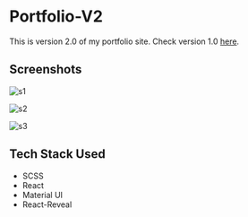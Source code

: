 # Portfolio-V2
This is version 2.0 of my portfolio site. Check version 1.0 [here](https://roshan-kanwar.netlify.app/).

## Screenshots

![s1](https://user-images.githubusercontent.com/60403638/98486503-9e5d4d00-2243-11eb-96ab-e5f284300206.jpg)



![s2](https://user-images.githubusercontent.com/60403638/98486508-a3220100-2243-11eb-8380-5f9ec574a797.jpg)



![s3](https://user-images.githubusercontent.com/60403638/98486510-a5845b00-2243-11eb-9223-097d637d8fde.jpg)


## Tech Stack Used

* SCSS
* React
* Material UI
* React-Reveal
